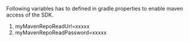 Following variables has to defined in gradle.properties to enable maven access of the SDK.
1. myMavenRepoReadUrl=xxxxx
2. myMavenRepoReadPassword=xxxxx
